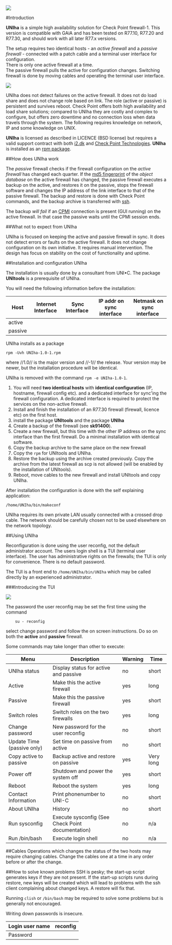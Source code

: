 
<img src="assets/img/coverpage.png" />

#Introduction

**UNIha** is a simple high availability solution for Check Point
firewall-1. This version is compatible with GAiA and has been tested on
R77.10, R77.20 and R77.30, and should work with all later R77.x versions.

The setup requires two identical hosts - an _active firewall_ and a _passive
firewall_ - connected with a patch cable and a terminal user interface for
configuration.  
There is only one active firewall at a time.  
The passive firewall pulls the active for configuration changes. Switching
firewall is done by moving cables and operating the terminal user interface.

<img src="assets/img/active-passive.png" />

UNIha does not detect failures on the active firewall. It does not do load
share and does not change role based on link. The role (active or passive) is
persistent and survives reboot.
Check Point offers both high availability and load share solutions; compared to
UNIha they are costly and complex to configure, but offers zero downtime and no
connection loss when data travels through the system.
The following requires knowledge on network, IP and some knowledge on UNIX.


**UNIha** is licensed as described in LICENCE (BSD license) but requires a
valid support contract with both [i2.dk](http://www.i2.dk) and [Check Point
Technologies](http://www.checkpoint.com).
**UNIha** is installed as an [rpm package](http://en.wikipedia.org/wiki/RPM_Package_Manager).

##How does UNIha work

The _passive_ firewall checks if the firewall configuration on the _active
firewall_ has changed each quarter. If the [md5
fingerprint](http://en.wikipedia.org/wiki/Public_key_fingerprint) of the
_object database_ on the active firewall has changed, the passive firewall
executes a backup on the active, and restores it on the passive, stops the
firewall software and changes the IP address of the link interface to that of
the passive firewall. The backup and restore is done with Check Point commands,
and the backup archive is transferred with [ssh](http://en.wikipedia.org/wiki/Secure_Shell).

The backup _will fail_ if an
[CPMI](http://www.cisco.com/en/US/docs/ios-xml/ios/qos_nbar/prot_lib/configuration/xe-3s/proto_lib3.pdf)
connection is present (GUI running) on the active firewall. In that case the
passive waits until the CPMI session ends.

##What not to expect from UNIha

UNIha is focused on keeping the active and passive firewall in sync. It does
not detect errors or faults on the active firewall. It does not change
configuration on its own initiative. It requires manual intervention. The
design has focus on stability on the cost of functionality and uptime.

##Installation and configuration UNIha

The installation is usually done by a consultant from UNI•C. The package
**UNItools** is a prerequisite of UNIha.

You will need the following information before the installation:

| Host    | Internet Interface  | Sync Interface  | IP addr on sync interface  | Netmask on sync interface |
| ------- | ------------------- | --------------- | -------------------------- | ------------------------- |
| active  |                     |                 |                            |                           |
| passive |                     |                 |                            |                           |

UNIha installs as a package

    rpm -Uvh UNIha-1.0-1.rpm

where //1.0// is the major version and //-1// the release. Your version may be newer, but
the installation procedure will be identical.

UNIha is removed with the command ``rpm -e UNIha-1.0-1``.

1. You will need **two identical hosts** with **identical configuration** (IP,
   hostname, firewall config etc). and a dedicated interface for sync'ing the
   firewall configuration. A dedicated interface is required to protect the
   services on the non-active firewall.
1. Install and finish the installation of an R77.30 firewall (firewall, licence
   etc) on the first host.
1. install the package **UNItools** and the package **UNIha**
1. Create a backup of the firewall (see **sk91400**).
1. Create a new firewall, but this time with the other IP address on the sync
   interface than the first firewall. Do a minimal installation with identical 
   software.
1. Copy the backup archive to the same place on the new firewall
1. Copy the ``rpm`` for UNItools and UNIha.
1. Restore the backup using the archive created previously. Copy the archive from the
   latest firewall as scp is not allowed (will be enabled by the installation of
   UNItools).
1. Reboot, move cables to the new firewall and install UNItools and copy UNIha.

After installation the configuration is done with the self explaining application:

    /home/UNIha/bin/makeconf 

UNIha requires its own private LAN usually connected with a crossed drop cable.
The network should be carefully chosen not to be used elsewhere on the network
topology.

##Using UNIha

Reconfiguration is done using the user reconfig, not the default administrator
account. The users login shell is a TUI (terminal user interface). The user has
administrative rights on the firewalls; the TUI is only for convenience. There
is no default password.

The TUI is a front end to ``/home/UNIha/bin/UNIha``
which may be called directly by an experienced administrator.

###Introducing the TUI

<img src="assets/img/uniha-screen-01.png" />

The password the user reconfig may be set the first time using the command

        su - reconfig

select change password and follow the on screen instructions. Do so on both
the __active__ and __passive__ firewall.

Some commands may take longer than other to execute:

| Menu | Description | Warning | Time |
| ----- | ------------- | --------- | ----- |
| UNIha status | Display status for active and passive | no | short |
| Active | Make this the active firewall  | yes | long |
| Passive | Make this the passive firewall  | yes | short |
| Switch roles | Switch roles on the two firewalls  | yes | long |
| Change password | New password for the user reconfig  | no | short |
| Update Time (passive only) | Set time on passive from active  | no | short |
| Copy active to passive  | Backup active and restore on passive  | yes | Very long |
| Power off | Shutdown and power the system off  | yes | short |
| Reboot  | Reboot the system  | yes | long |
| Contact Information | Print phonenumber to UNI-C  | no | short |
| About UNIha | History | no | short |
| Run sysconfig | Execute sysconfig (See Check Point documentation) | no | n/a |
| Run /bin/bash | Execute login shell | no | n/a |

##Cables
Operations which changes the status of the two hosts may require changing
cables. Change the cables one at a time in any order before or after the
change.

##How to solve known problems
SSH is pesky; the start-up script generates keys if they are not present. If
the start-up scripts runs during restore, new keys will be created which will
lead to problems with the ssh client complaining about changed keys. A restore
will fix that.

Running ``clish`` or ``/bin/bash`` may be required to solve some problems but is
generally not encouraged.

Writing down passwords is insecure.

| Login user name | reconfig      |
| --------------- | ------------- |
| Password        |               |


